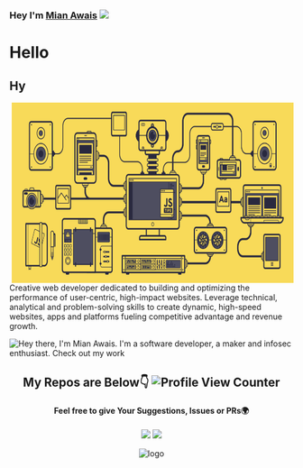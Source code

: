 

### Hey I'm [Mian Awais](https://www.linkedin.com/in/mianawais99/) <img src="https://media.giphy.com/media/hvRJCLFzcasrR4ia7z/giphy.gif" width="25px">

# Hello
## Hy
<img align="right" alt="GIF" src="/javascript.gif" width="500" height="320" />
Creative web developer dedicated to building and optimizing the performance of user-centric, high-impact websites. Leverage technical, analytical and problem-solving skills to create dynamic, high-speed websites, apps and platforms fueling competitive advantage and revenue growth.

![Hey there, I'm Mian Awais. I'm a software developer, a maker and infosec enthusiast. Check out my work](https://github.com/CyrisXD/CyrisXD/raw/master/bio.gif)

<div align="center">

## My Repos are Below👇 ![Profile View Counter](https://komarev.com/ghpvc/?username=mianawais99)

#### Feel free to give Your Suggestions, Issues or PRs🌍
  
<p align="center">
  <img width="49%" src="https://github-readme-stats.vercel.app/api?username=mianawais99&show_icons=true&theme=tokyonight" />
  <img width="49%" src="https://github-readme-streak-stats.herokuapp.com/?user=mianawais99&theme=tokyonight" />
</p>

<img src="https://github-profile-trophy.vercel.app/?username=mianawais99&theme=flat&column=7&margin-w=10" alt="logo" height="160" align="center" />
</div>
